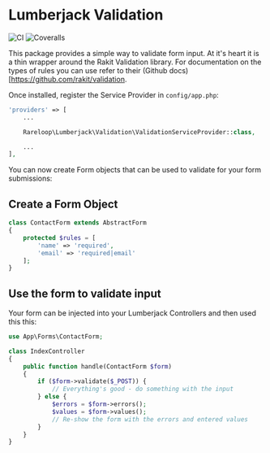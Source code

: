 # Lumberjack Validation
![CI](https://travis-ci.org/Rareloop/lumberjack-validation.svg?branch=master)
![Coveralls](https://coveralls.io/repos/github/Rareloop/lumberjack-validation/badge.svg?branch=master)

This package provides a simple way to validate form input. At it's heart it is a thin wrapper around the Rakit Validation library. For documentation on the types of rules you can use refer to their (Github docs)[https://github.com/rakit/validation.

Once installed, register the Service Provider in `config/app.php`:

```php
'providers' => [
    ...

    Rareloop\Lumberjack\Validation\ValidationServiceProvider::class,

    ...
],
```

You can now create Form objects that can be used to validate for your form submissions:

## Create a Form Object

```php
class ContactForm extends AbstractForm
{
    protected $rules = [
        'name' => 'required',
        'email' => 'required|email'
    ];
}
```

## Use the form to validate input

Your form can be injected into your Lumberjack Controllers and then used this this:

```php
use App\Forms\ContactForm;

class IndexController
{
    public function handle(ContactForm $form)
    {
        if ($form->validate($_POST)) {
            // Everything's good - do something with the input
        } else {
            $errors = $form->errors();
            $values = $form->values();
            // Re-show the form with the errors and entered values
        }
    }
}
```
